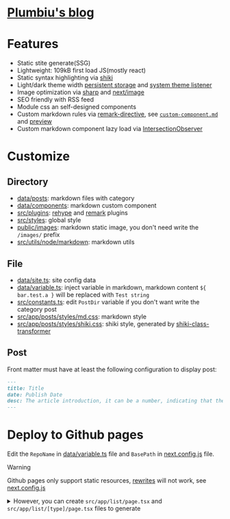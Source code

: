 # [Plumbiu's blog](https://blog.plumbiu.top/)

# Features

- Static stite generate(SSG)
- Lightweight: 109kB first load JS(mostly react)
- Static syntax highlighting via [shiki](https://github.com/shikijs/shiki)
- Light/dark theme width [persistent storage](https://developer.mozilla.org/en-US/docs/Web/API/Window/localStorage) and [system theme listener](https://developer.mozilla.org/en-US/docs/Web/API/Window/matchMedia)
- Image optimization via [sharp](https://github.com/lovell/sharp) and [next/image](https://nextjs.org/docs/basic-features/image-optimization)
- SEO friendly with RSS feed
- Module css an self-designed components
- Custom markdown rules via [remark-directive](https://github.com/remarkjs/remark-directive), see [`custom-component.md`](/data/posts/note/custom-component.md) and [preview](https://blog.plumbiu.top/posts/note/custom-component)
- Custom markdown component lazy load via [IntersectionObserver](https://developer.mozilla.org/en-US/docs/Web/API/IntersectionObserver)

# Customize

## Directory

- [data/posts](/data/posts/): markdown files with category
- [data/components](/data/components/): markdown custom component
- [src/plugins](/src/plugins/): [rehype](https://github.com/rehypejs/rehype) and [remark](https://github.com/remarkjs/remark) plugins
- [src/styles](/src/styles/): global style
- [public/images](/public/images/): markdown static image, you don't need write the `/images/` prefix
- [src/utils/node/markdown](/src/utils/node/markdown): markdown utils

## File

- [data/site.ts](/data/site.ts): site config data
- [data/variable.ts](/data/variable.ts): inject variable in markdown, markdown content `${ bar.test.a }` will be replaced with `Test string`
- [src/constants.ts](/src/constants.ts): edit `PostDir` variable if you don't want write the category post
- [src/app/posts/styles/md.css](/src/app/posts/styles/md.css): markdown style
- [src/app/posts/styles/shiki.css](/src/app/posts/styles/shiki.css): shiki style, generated by [shiki-class-transformer](https://github.com/Plumbiu/shiki-class-transformer)

## Post

Front matter must have at least the following configuration to display post:

```markdown
---
title: Title
date: Publish Date
desc: The article introduction, it can be a number, indicating that the introduction is the nth line of the article body (starting from 1)
---
```

# Deploy to Github pages

Edit the `RepoName` in [data/variable.ts](/data/variable.ts) file and `BasePath` in [next.config.js](/next.config.js) file.

> [!WARNING]
> Github pages only support static resources, [rewrites](https://nextjs.org/docs/app/api-reference/config/next-config-js/rewrites) will not work, see [next.config.js](/next.config.js)

<details>

<summary>However, you can create <code>src/app/list/page.tsx</code> and <code>src/app/list/[type]/page.tsx</code> files to generate</summary>

```tsx
// src/app/list/page.tsx
import ArtlistAll from './[id]/[pagenum]/page'

export default function Art() {
  return (
    <ArtlistAll
      params={Promise.resolve({
        id: 'blog',
        pagenum: '1',
      })}
    />
  )
}
```

```tsx
// src/app/list/[id]/page.tsx
import ArtlistAll from './[pagenum]/page'
import { PostDir } from '@/constants.ts'

interface Params {
  id: string
  pagenum: string
}
export async function generateStaticParams() {
  return PostDir.map((id) => ({
    id,
  }))
}

interface ListProps {
  params: Promise<Params>
}

async function ArtList(props: ListProps) {
  const params = await props.params
  const id = params.id
  return (
    <ArtlistAll
      params={Promise.resolve({
        id,
        pagenum: '1',
      })}
    />
  )
}
export default ArtList
```

</details>
